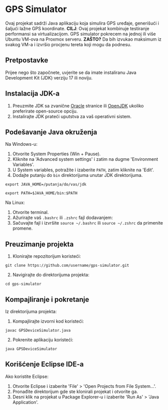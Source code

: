 # GPS Simulator

Ovaj projekat sadrži Java aplikaciju koja simulira GPS uređaje, generišući i šaljući lažne GPS koordinate. **CILJ**: Ovaj projekat kombinuje testiranje performansi sa virtualizacijom. 
GPS simulator pokrecem na jednoj ili više Ubuntu VM-ova na Proxmox serveru. **ZAŠTO?** Da bih izvukao maksimum iz svakog VM-a i izvršio procjenu tereta koji mogu da podnesu.

## Pretpostavke

Prijee nego što započnete, uvjerite se da imate instaliranu Java Development Kit (JDK) verziju 17 ili noviju.

## Instalacija JDK-a

1. Preuzmite JDK sa zvanične [Oracle](https://www.oracle.com/java/technologies/javase-jdk11-downloads.html) stranice ili [OpenJDK](https://jdk.java.net/) ukoliko preferirate open-source opciju.
2. Instalirajte JDK prateći uputstva za vaš operativni sistem.

## Podešavanje Java okruženja

Na Windows-u:

1. Otvorite System Properties (Win + Pause).
2. Kliknite na 'Advanced system settings' i zatim na dugme 'Environment Variables'.
3. U System variables, potražite i izaberite `PATH`, zatim kliknite na 'Edit'.
4. Dodajte putanju do `bin` direktorijuma unutar JDK direktorijuma.

`export JAVA_HOME=/putanja/do/vas/jdk`

`export PATH=$JAVA_HOME/bin:$PATH`

Na Linux:

1. Otvorite terminal.
2. Ažurirajte vaš `.bashrc` ili `.zshrc` fajl dodavanjem:
3. Sačuvajte fajl i izvršite `source ~/.bashrc` ili `source ~/.zshrc` da primenite promene.

## Preuzimanje projekta

1. Klonirajte repozitorijum koristeći:

`git clone https://github.com/username/gps-simulator.git`

2. Navigirajte do direktorijuma projekta:

`cd gps-simulator`

## Kompajliranje i pokretanje

Iz direktorijuma projekta:

1. Kompajlirajte izvorni kod koristeći:

`javac GPSDeviceSimulator.java`

2. Pokrenite aplikaciju koristeći:

`java GPSDeviceSimulator`


## Korišćenje Eclipse IDE-a

Ako koristite Eclipse:

1. Otvorite Eclipse i izaberite 'File' > 'Open Projects from File System...'.
2. Pronađite direktorijum gde ste klonirali projekat i otvorite ga.
3. Desni klik na projekat u Package Explorer-u i izaberite 'Run As' > 'Java Application'.



